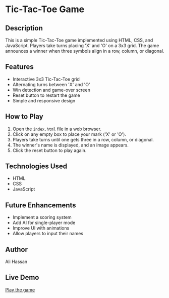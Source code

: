 # Tic-Tac-Toe Game

## Description
This is a simple Tic-Tac-Toe game implemented using HTML, CSS, and JavaScript. Players take turns placing 'X' and 'O' on a 3x3 grid. The game announces a winner when three symbols align in a row, column, or diagonal.

## Features
- Interactive 3x3 Tic-Tac-Toe grid
- Alternating turns between 'X' and 'O'
- Win detection and game-over screen
- Reset button to restart the game
- Simple and responsive design

## How to Play
1. Open the `index.html` file in a web browser.
2. Click on any empty box to place your mark ('X' or 'O').
3. Players take turns until one gets three in a row, column, or diagonal.
4. The winner's name is displayed, and an image appears.
5. Click the reset button to play again.

## Technologies Used
- HTML
- CSS
- JavaScript

## Future Enhancements
- Implement a scoring system
- Add AI for single-player mode
- Improve UI with animations
- Allow players to input their names

## Author
Ali Hassan

## Live Demo
[Play the game](https://daisy-ali.github.io/tictac/)

